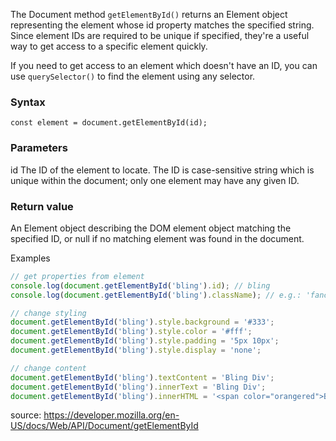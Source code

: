 The Document method `getElementById()` returns an Element object representing the element whose id property matches the specified string. Since element IDs are required to be unique if specified, they're a useful way to get access to a specific element quickly.

If you need to get access to an element which doesn't have an ID, you can use `querySelector()` to find the element using any selector.


### Syntax
`const element = document.getElementById(id);`

### Parameters
id
The ID of the element to locate. The ID is case-sensitive string which is unique within the document; only one element may have any given ID.

### Return value
An Element object describing the DOM element object matching the specified ID, or null if no matching element was found in the document.

Examples
```js
// get properties from element
console.log(document.getElementById('bling').id); // bling
console.log(document.getElementById('bling').className); // e.g.: 'fancy'

// change styling
document.getElementById('bling').style.background = '#333';
document.getElementById('bling').style.color = '#fff';
document.getElementById('bling').style.padding = '5px 10px';
document.getElementById('bling').style.display = 'none';

// change content
document.getElementById('bling').textContent = 'Bling Div';
document.getElementById('bling').innerText = 'Bling Div';
document.getElementById('bling').innerHTML = '<span color="orangered">Bling Div</span>';
```

source: https://developer.mozilla.org/en-US/docs/Web/API/Document/getElementById